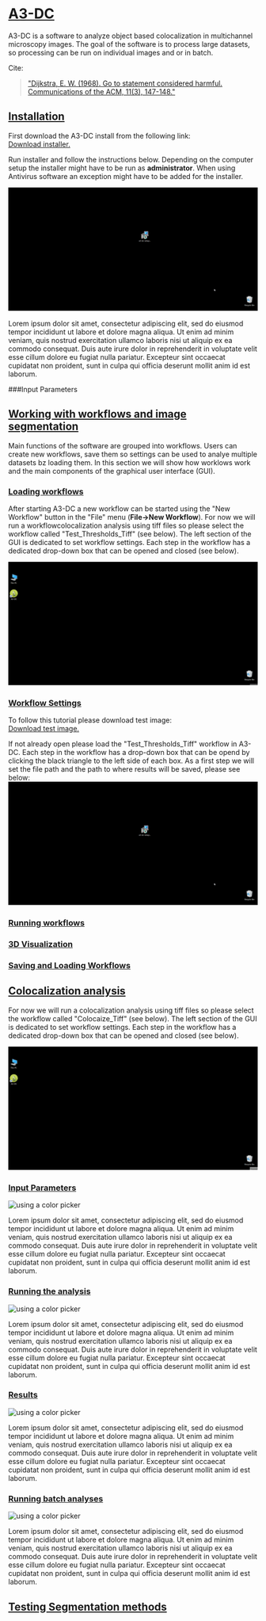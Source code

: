 # <ins>A3-DC</ins>
A3-DC is a software to analyze object based colocalization in multichannel microscopy images. The goal of the software is to process large datasets, so processing can be run on individual images and or in batch.

Cite:<br>
 > ["Dijkstra, E. W. (1968). Go to statement considered harmful. Communications of the ACM, 11(3), 147-148."](https://dl.acm.org/doi/10.1016/S0164-1212%2801%2900136-4)

## <ins>Installation</ins>
First download the A3-DC install from the following link:<br>
[Download installer.](https://google.com)<br>

Run installer and follow the instructions below. Depending on the computer setup the installer might have to be run as **administrator**. When using Antivirus software an exception might have to be added for the installer.<br>

![using a color picker](./Images/1_Install_short.gif)

Lorem ipsum dolor sit amet, consectetur adipiscing elit, sed do eiusmod tempor incididunt ut labore et dolore magna aliqua. Ut enim ad minim veniam, quis nostrud exercitation ullamco laboris nisi ut aliquip ex ea commodo consequat. Duis aute irure dolor in reprehenderit in voluptate velit esse cillum dolore eu fugiat nulla pariatur. Excepteur sint occaecat cupidatat non proident, sunt in culpa qui officia deserunt mollit anim id est laborum.

###Input Parameters


## <ins>Working with workflows and **image segmentation**</ins>

Main functions of the software are grouped into workflows. Users can create new workflows, save them so settings can be used to analye multiple datasets bz loading them. In this section we will show how worklows work and the main components of the graphical user interface (GUI).

### <ins>Loading workflows</ins>

 After starting A3-DC a new workflow can be started using the "New Workflow" button in the "File" menu (**File->New Workflow**). For now we will run a workflowcolocalization analysis using tiff files so please select the workflow called "Test_Thresholds_Tiff" (see below). The left section of the GUI is dedicated to set workflow settings. Each step in the workflow has a dedicated drop-down box that can be opened and closed (see below).

![using a color picker](./Images/1.1_Workflows_open.gif)

### <ins>Workflow Settings</ins>
To follow this tutorial please download test image:<br>
[Download test image.](https://google.com)<br>

If not already open please load the "Test_Thresholds_Tiff" workflow in A3-DC. Each step in the workflow has a drop-down box that can be opend by clicking the black triangle to the left side of each box. As a first step we will set the file path and the path to where results will be saved, please see below:<br>
![using a color picker](./Images/1_Install_short.gif)<br>

### <ins>Running workflows</ins>

### <ins>3D Visualization</ins>

### <ins>Saving and Loading Workflows</ins>

## <ins>Colocalization analysis</ins>

For now we will run a colocalization analysis using tiff files so please select the workflow called "Colocaize_Tiff" (see below). The left section of the GUI is dedicated to set workflow settings. Each step in the workflow has a dedicated drop-down box that can be opened and closed (see below).

![using a color picker](./Images/2.1_Colocalization_open.gif)
### <ins>Input Parameters</ins>
![using a color picker](./Images/giphy.gif)

Lorem ipsum dolor sit amet, consectetur adipiscing elit, sed do eiusmod tempor incididunt ut labore et dolore magna aliqua. Ut enim ad minim veniam, quis nostrud exercitation ullamco laboris nisi ut aliquip ex ea commodo consequat. Duis aute irure dolor in reprehenderit in voluptate velit esse cillum dolore eu fugiat nulla pariatur. Excepteur sint occaecat cupidatat non proident, sunt in culpa qui officia deserunt mollit anim id est laborum.

### <ins>Running the analysis</ins>
![using a color picker](./Images/giphy.gif)

Lorem ipsum dolor sit amet, consectetur adipiscing elit, sed do eiusmod tempor incididunt ut labore et dolore magna aliqua. Ut enim ad minim veniam, quis nostrud exercitation ullamco laboris nisi ut aliquip ex ea commodo consequat. Duis aute irure dolor in reprehenderit in voluptate velit esse cillum dolore eu fugiat nulla pariatur. Excepteur sint occaecat cupidatat non proident, sunt in culpa qui officia deserunt mollit anim id est laborum.

### <ins>Results</ins>
![using a color picker](./Images/giphy.gif)

Lorem ipsum dolor sit amet, consectetur adipiscing elit, sed do eiusmod tempor incididunt ut labore et dolore magna aliqua. Ut enim ad minim veniam, quis nostrud exercitation ullamco laboris nisi ut aliquip ex ea commodo consequat. Duis aute irure dolor in reprehenderit in voluptate velit esse cillum dolore eu fugiat nulla pariatur. Excepteur sint occaecat cupidatat non proident, sunt in culpa qui officia deserunt mollit anim id est laborum.

### <ins>Running batch analyses</ins>
![using a color picker](./Images/giphy.gif)

Lorem ipsum dolor sit amet, consectetur adipiscing elit, sed do eiusmod tempor incididunt ut labore et dolore magna aliqua. Ut enim ad minim veniam, quis nostrud exercitation ullamco laboris nisi ut aliquip ex ea commodo consequat. Duis aute irure dolor in reprehenderit in voluptate velit esse cillum dolore eu fugiat nulla pariatur. Excepteur sint occaecat cupidatat non proident, sunt in culpa qui officia deserunt mollit anim id est laborum.

## <ins>Testing Segmentation methods</ins>
